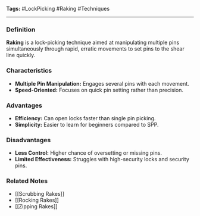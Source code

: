 **Tags:** #LockPicking #Raking #Techniques

---

### **Definition**

**Raking** is a lock-picking technique aimed at manipulating multiple pins simultaneously through rapid, erratic movements to set pins to the shear line quickly.

### **Characteristics**

- **Multiple Pin Manipulation:** Engages several pins with each movement.
- **Speed-Oriented:** Focuses on quick pin setting rather than precision.

### **Advantages**

- **Efficiency:** Can open locks faster than single pin picking.
- **Simplicity:** Easier to learn for beginners compared to SPP.

### **Disadvantages**

- **Less Control:** Higher chance of oversetting or missing pins.
- **Limited Effectiveness:** Struggles with high-security locks and security pins.

### **Related Notes**

- [[Scrubbing Rakes]]
- [[Rocking Rakes]]
- [[Zipping Rakes]]
